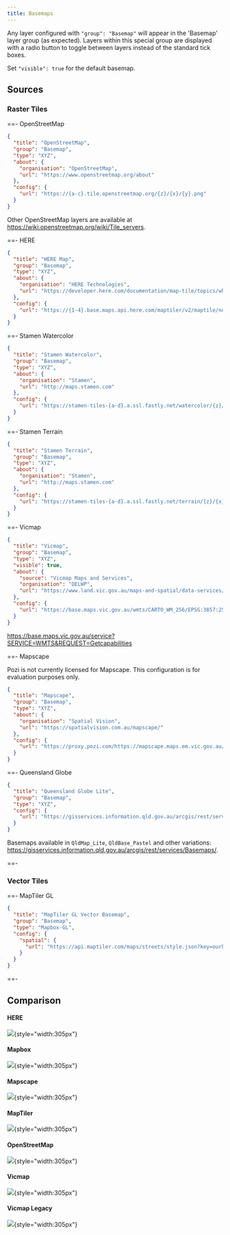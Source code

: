 ```yaml
---
title: Basemaps
---
```


Any layer configured with `"group": "Basemap"` will appear in the 'Basemap' layer group (as expected). Layers within this special group are displayed with a radio button to toggle between layers instead of the standard tick boxes.

Set `"visible": true` for the default basemap.

## Sources

### Raster Tiles

==- OpenStreetMap

  ```json
  {
    "title": "OpenStreetMap",
    "group": "Basemap",
    "type": "XYZ",
    "about": {
      "organisation": "OpenStreetMap",
      "url": "https://www.openstreetmap.org/about"
    },
    "config": {
      "url": "https://{a-c}.tile.openstreetmap.org/{z}/{x}/{y}.png"
    }
  }
  ```

  Other OpenStreetMap layers are available at https://wiki.openstreetmap.org/wiki/Tile_servers.

==- HERE

  ```json
  {
    "title": "HERE Map",
    "group": "Basemap",
    "type": "XYZ",
    "about": {
      "organisation": "HERE Technologies",
      "url": "https://developer.here.com/documentation/map-tile/topics/what-is.html"
    },
    "config": {
      "url": "https://{1-4}.base.maps.api.here.com/maptiler/v2/maptile/newest/normal.day/{z}/{x}/{y}/256/png8?lg=ENG&app_id=ourappid&token=ourtoken"
    }
  }
  ```

==- Stamen Watercolor

  ```json
  {
    "title": "Stamen Watercolor",
    "group": "Basemap",
    "type": "XYZ",
    "about": {
      "organisation": "Stamen",
      "url": "http://maps.stamen.com"
    },
    "config": {
      "url": "https://stamen-tiles-{a-d}.a.ssl.fastly.net/watercolor/{z}/{x}/{y}.jpg"
    }
  }
  ```

==- Stamen Terrain

  ```json
  {
    "title": "Stamen Terrain",
    "group": "Basemap",
    "type": "XYZ",
    "about": {
      "organisation": "Stamen",
      "url": "http://maps.stamen.com"
    },
    "config": {
      "url": "https://stamen-tiles-{a-d}.a.ssl.fastly.net/terrain/{z}/{x}/{y}.png"
    }
  }
  ```

==- Vicmap

  ```json
  {
    "title": "Vicmap",
    "group": "Basemap",
    "type": "XYZ",
    "visible": true,
    "about": {
      "source": "Vicmap Maps and Services",
      "organisation": "DELWP",
      "url": "https://www.land.vic.gov.au/maps-and-spatial/data-services/vicmap-basemap/licensing-and-copyright"
    },
    "config": {
      "url": "https://base.maps.vic.gov.au/wmts/CARTO_WM_256/EPSG:3857:256/{z}/{x}/{y}.png"
    }
  }
  ```

  https://base.maps.vic.gov.au/service?SERVICE=WMTS&REQUEST=Getcapabilities

==- Mapscape

  Pozi is not currently licensed for Mapscape. This configuration is for evaluation purposes only.

  ```json
  {
    "title": "Mapscape",
    "group": "Basemap",
    "type": "XYZ",
    "about": {
      "organisation": "Spatial Vision",
      "url": "https://spatialvision.com.au/mapscape/"
    },
    "config": {
      "url": "https://proxy.pozi.com/https://mapscape.maps.em.vic.gov.au/color/{z}/{x}/{y}.png"
    }
  }
  ```

==- Queensland Globe

  ```json
  {
    "title": "Queensland Globe Lite",
    "group": "Basemap",
    "type": "XYZ",
    "config": {
      "url": "https://gisservices.information.qld.gov.au/arcgis/rest/services/Basemaps/QldMap_Lite/MapServer/tile/{z}/{y}/{x}?blankTile=false&browserCache=Map"
    }
  }
```

Basemaps available in `QldMap_Lite`, `QldBase_Pastel` and other variations: https://gisservices.information.qld.gov.au/arcgis/rest/services/Basemaps/.

==-

### Vector Tiles

==- MapTiler GL

  ```json
  {
    "title": "MapTiler GL Vector Basemap",
    "group": "Basemap",
    "type": "Mapbox-GL",
    "config": {
      "spatial": {
        "url": "https://api.maptiler.com/maps/streets/style.json?key=ourkey"
      }
    }
  }
  ```

==-

## Comparison

#### HERE

![](./img/here-basemap.png){style="width:305px"}

#### Mapbox

![](./img/mapbox-basemap.png){style="width:305px"}

#### Mapscape

![](./img/mapscape-basemap.png){style="width:305px"}

#### MapTiler

![](./img/maptiler-basemap.png){style="width:305px"}

#### OpenStreetMap

![](./img/osm-basemap.png){style="width:305px"}

#### Vicmap

![](./img/vicmap-basemap.png){style="width:305px"}

#### Vicmap Legacy

![](./img/vicmap-legacy-basemap.png){style="width:305px"}

